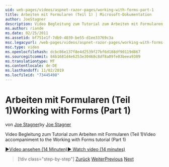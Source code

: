 ```yaml
---
uid: web-pages/videos/aspnet-razor-pages/working-with-forms-part-1
title: Arbeiten mit Formularen (Teil 1) | Microsoft-Dokumentation
author: JoeStagner
description: Video Begleitung zum Tutorial zum Arbeiten mit Formularen (Teil 1)
ms.author: riande
ms.date: 02/25/2011
ms.assetid: bf751e1f-7db9-4039-be55-d1ee33769c3a
msc.legacyurl: /web-pages/videos/aspnet-razor-pages/working-with-forms-part-1
msc.type: video
ms.openlocfilehash: dcbc86e137f8e4d2539f27bf6d188df90119d867
ms.sourcegitcommit: 84b1681d4e6253e30468c8df8a09fe03beea9309
ms.translationtype: MT
ms.contentlocale: de-DE
ms.lasthandoff: 11/02/2019
ms.locfileid: "73445498"
---
```

# <a name="working-with-forms-part-1"></a><span data-ttu-id="3cb0f-103">Arbeiten mit Formularen (Teil 1)</span><span class="sxs-lookup"><span data-stu-id="3cb0f-103">Working with Forms (Part 1)</span></span>

<span data-ttu-id="3cb0f-104">von [Joe Stagner](https://github.com/JoeStagner)</span><span class="sxs-lookup"><span data-stu-id="3cb0f-104">by [Joe Stagner](https://github.com/JoeStagner)</span></span>

<span data-ttu-id="3cb0f-105">Video Begleitung zum Tutorial zum Arbeiten mit Formularen (Teil 1)</span><span class="sxs-lookup"><span data-stu-id="3cb0f-105">Video accompaniment to the Working with Forms tutorial (Part 1)</span></span>

<span data-ttu-id="3cb0f-106">[&#9654;Video ansehen (14 Minuten)](https://channel9.msdn.com/Blogs/ASP-NET-Site-Videos/working-with-forms-(part-1))</span><span class="sxs-lookup"><span data-stu-id="3cb0f-106">[&#9654; Watch video (14 minutes)](https://channel9.msdn.com/Blogs/ASP-NET-Site-Videos/working-with-forms-(part-1))</span></span>

> [!div class="step-by-step"]
> <span data-ttu-id="3cb0f-107">[Zurück](creating-a-consistent-look-part-2.md)
> [Weiter](working-with-forms-part-2.md)</span><span class="sxs-lookup"><span data-stu-id="3cb0f-107">[Previous](creating-a-consistent-look-part-2.md)
[Next](working-with-forms-part-2.md)</span></span>
